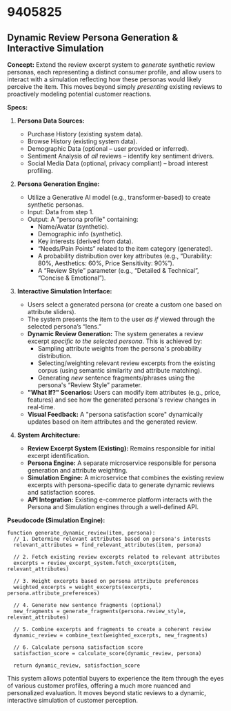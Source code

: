 # 9405825

## Dynamic Review Persona Generation & Interactive Simulation

**Concept:** Extend the review excerpt system to *generate* synthetic review personas, each representing a distinct consumer profile, and allow users to interact with a simulation reflecting how these personas would likely perceive the item. This moves beyond simply *presenting* existing reviews to proactively modeling potential customer reactions.

**Specs:**

1.  **Persona Data Sources:**
    *   Purchase History (existing system data).
    *   Browse History (existing system data).
    *   Demographic Data (optional – user provided or inferred).
    *   Sentiment Analysis of *all* reviews – identify key sentiment drivers.
    *   Social Media Data (optional, privacy compliant) – broad interest profiling.

2.  **Persona Generation Engine:**
    *   Utilize a Generative AI model (e.g., transformer-based) to create synthetic personas.
    *   Input: Data from step 1.
    *   Output: A "persona profile" containing:
        *   Name/Avatar (synthetic).
        *   Demographic info (synthetic).
        *   Key interests (derived from data).
        *   “Needs/Pain Points” related to the item category (generated).
        *   A probability distribution over key attributes (e.g., “Durability: 80%, Aesthetics: 60%, Price Sensitivity: 90%”).
        *   A “Review Style” parameter (e.g., “Detailed & Technical”, “Concise & Emotional”).

3.  **Interactive Simulation Interface:**
    *   Users select a generated persona (or create a custom one based on attribute sliders).
    *   The system presents the item to the user *as if* viewed through the selected persona’s “lens.”
    *   **Dynamic Review Generation:** The system generates a review excerpt *specific to the selected persona*. This is achieved by:
        *   Sampling attribute weights from the persona's probability distribution.
        *   Selecting/weighting relevant review excerpts from the existing corpus (using semantic similarity and attribute matching).
        *   Generating *new* sentence fragments/phrases using the persona's “Review Style” parameter.
    *   **"What If?" Scenarios:** Users can modify item attributes (e.g., price, features) and see how the generated persona's review changes in real-time.
    *   **Visual Feedback:** A "persona satisfaction score" dynamically updates based on item attributes and the generated review.

4.  **System Architecture:**
    *   **Review Excerpt System (Existing):** Remains responsible for initial excerpt identification.
    *   **Persona Engine:** A separate microservice responsible for persona generation and attribute weighting.
    *   **Simulation Engine:** A microservice that combines the existing review excerpts with persona-specific data to generate dynamic reviews and satisfaction scores.
    *   **API Integration:** Existing e-commerce platform interacts with the Persona and Simulation engines through a well-defined API.

**Pseudocode (Simulation Engine):**

```
function generate_dynamic_review(item, persona):
  // 1. Determine relevant attributes based on persona's interests
  relevant_attributes = find_relevant_attributes(item, persona)

  // 2. Fetch existing review excerpts related to relevant attributes
  excerpts = review_excerpt_system.fetch_excerpts(item, relevant_attributes)

  // 3. Weight excerpts based on persona attribute preferences
  weighted_excerpts = weight_excerpts(excerpts, persona.attribute_preferences)

  // 4. Generate new sentence fragments (optional)
  new_fragments = generate_fragments(persona.review_style, relevant_attributes)

  // 5. Combine excerpts and fragments to create a coherent review
  dynamic_review = combine_text(weighted_excerpts, new_fragments)

  // 6. Calculate persona satisfaction score
  satisfaction_score = calculate_score(dynamic_review, persona)

  return dynamic_review, satisfaction_score
```

This system allows potential buyers to experience the item through the eyes of various customer profiles, offering a much more nuanced and personalized evaluation. It moves beyond static reviews to a dynamic, interactive simulation of customer perception.